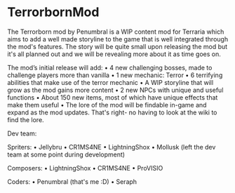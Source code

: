 # TerrorbornMod
The Terrorborn mod by Penumbral is a WIP content mod for Terraria which aims to add a well made storyline to the game that is well integrated through the mod's features. The story will be quite small upon releasing the mod but it's all planned out and we will be revealing more about it as time goes on.

The mod’s initial release will add:
 • 4 new challenging bosses, made to challenge players more than vanilla
 • 1 new mechanic: Terror
 • 6 terrifying abilities that make use of the terror mechanic
 • A WIP storyline that will grow as the mod gains more content
 • 2 new NPCs with unique and useful functions
 • About 150 new items, most of which have unique effects that make them useful
 • The lore of the mod will be findable in-game and expand as the mod updates. That's right- no having to look at the wiki to find the lore.

Dev team:

Spriters:
 • Jellybru
 • CR1MS4NE
 • LightningShox
 • Mollusk (left the dev team at some point during development)

Composers:
 • LightningShox
 • CR1MS4NE
 • ProVISIO

Coders:
 • Penumbral (that's me :D)
 • Seraph

